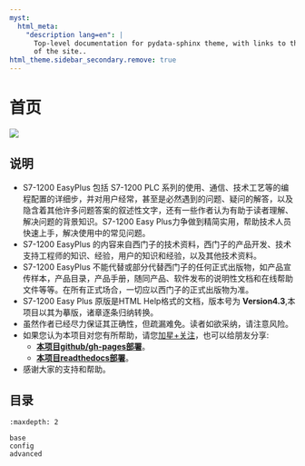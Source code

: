 ```yaml
---
myst:
  html_meta:
    "description lang=en": |
      Top-level documentation for pydata-sphinx theme, with links to the rest
      of the site..
html_theme.sidebar_secondary.remove: true
---
```


# 首页

![](https://assets.new.siemens.com/siemens/assets/api/uuid:949810fa4b3b04bf5027400fa6bb8e0b83b51c03/quality:high/width:1125/crop:0:0,2265625:0,9978142076502732:0,501953125/digital-layer-basic-controller.jpg)

## 说明

- S7-1200 EasyPlus 包括 S7-1200 PLC 系列的使用、通信、技术工艺等的编程配置的详细步，并对用户经常，甚至是必然遇到的问题、疑问的解答，以及隐含着其他许多问题答案的叙述性文字，还有一些作者认为有助于读者理解、解决问题的背景知识。S7-1200 Easy Plus力争做到精简实用，帮助技术人员快速上手，解决使用中的常见问题。
- S7-1200 EasyPlus 的内容来自西门子的技术资料，西门子的产品开发、技术支持工程师的知识、经验，用户的知识和经验，以及其他技术资料。
- S7-1200 EasyPlus 不能代替或部分代替西门子的任何正式出版物，如产品宣传样本，产品目录，产品手册，随同产品、软件发布的说明性文档和在线帮助文件等等。在所有正式场合，一切应以西门子的正式出版物为准。
- S7-1200 Easy Plus 原版是HTML Help格式的文档，版本号为 **Version4.3**,本项目以其为摹版，诸章逐条归纳转换。
- 虽然作者已经尽力保证其正确性，但疏漏难免。读者如欲采纳，请注意风险。
- 如果您认为本项目对您有所帮助，请您[加星+关注](https://github.com/lybhb8/S7-1200EasyPlus/tree/main "本项目github仓库")，也可以给朋友分享:
    - [__本项目github/gh-pages部署__](https://blowmoldingshare.cn/S7-1200EasyPlus/)。
    - [__本项目readthedocs部署__](https://s7-1200plc-easyplus.readthedocs.io/zh-cn/sphinx/index.html)。
- 感谢大家的支持和帮助。

<!-- ## S7-1200 PLC 基础汇总


<div class="grid cards" markdown>

- ![alt text](./img/home/93预览.png) __[S7-1200 简介]__ <br> SIMATIC S7-1200 特性综述。
- ![alt text](./img/home/Machine.png) __[S7-1200 硬件]__ <br> SIMATIC S7-1200 可编程控制器硬件组成、模块、参数、性能。
- ![alt text](./img/home/Internet.png) __[网络资源]__  <br> SIMATIC S7-1200 PLC 西门子工业在线支持的网络资源汇总。
- ![alt text](./img/home/version.png) __[版本信息]__  <br> 本文档简要 S7-1200 系列 CPU 的固件常见的升降级、组态、兼容性相关问题。

</div>

  


## [S7-1200 PLC 组态编程](07-Program/index.md)


<div class="grid cards" markdown>

- ![alt text](./img/home/展开目录.png) __[TIA Portal STEP 7 V18]__ <br> S7-1200 PLC 开发工具平台组态软件TIA Portal STEP 7 V18 安装要求和安装实例
- ![alt text](./img/home/image.png) __[TIA Portal STEP7 组态软件操作]__  <br> STEP 7 (TIA Portal) 是用于组态 SIMATIC S7-1200、S7-1500、S7-300/400 和 WinAC 控制器系列的工程组态软件。
- ![alt text](./img/home/Code.png) __[编程基础]__ <br> S7-1200 PLC 数据类型、OB组织块、 FC函数、FB函数块、DB背景数据块。
- ![alt text](./img/home/PLC编程.png) __[编程指令]__ <br>  S7-1200 PLC 编程语言中的指令和编程语言：基础指令、扩展指令、工艺指令、SCL语言、间接寻址等。

</div>

 [S7-1200 简介]: 02-introduction/index.md
 [S7-1200 硬件]: 03-hardware/index.md
 [网络资源]: 01-resource/source/index.md
 [版本信息]: 04-version/index.md

 [TIA Portal STEP 7 V18]: ./07-Program/install.md
 [TIA Portal STEP7 组态软件操作]: ./07-Program/01-operation/index.md
 [编程基础]: ./07-Program/02-basic/index.md
 [编程指令]: ./07-Program/03-instruction/index.md -->

## 目录


```{toctree}
:maxdepth: 2

base
config
advanced

```